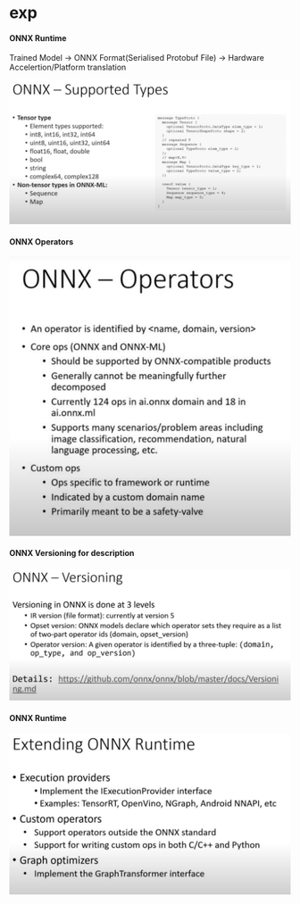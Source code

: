 # exp


#### ONNX Runtime

Trained Model -> ONNX Format(Serialised Protobuf File) -> Hardware Accelertion/Platform translation

![alt text](image.png)

#### ONNX Operators

![alt text](image-1.png)

#### ONNX Versioning for description

![alt text](image-2.png)

#### ONNX Runtime

![alt text](image-3.png)